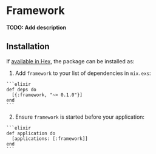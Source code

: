 # Framework

**TODO: Add description**

## Installation

If [available in Hex](https://hex.pm/docs/publish), the package can be installed as:

  1. Add `framework` to your list of dependencies in `mix.exs`:

    ```elixir
    def deps do
      [{:framework, "~> 0.1.0"}]
    end
    ```

  2. Ensure `framework` is started before your application:

    ```elixir
    def application do
      [applications: [:framework]]
    end
    ```

